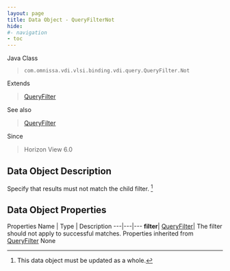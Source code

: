 ```yaml
---
layout: page
title: Data Object - QueryFilterNot
hide:
#- navigation
- toc
---
```






Java Class
> `com.omnissa.vdi.vlsi.binding.vdi.query.QueryFilter.Not`

Extends
> [QueryFilter](vdi.query.QueryFilter.Filter.md)

See also
> [QueryFilter](vdi.query.QueryFilter.Filter.md)

Since
> Horizon View 6.0


## Data Object Description

Specify that results must not match the child filter.
 [^167]



## Data Object Properties
Properties
Name |  Type |  Description
---|---|---
**filter**| [QueryFilter](vdi.query.QueryFilter.Filter.md)|  The filter should not apply to successful matches.
Properties inherited from [QueryFilter](vdi.query.QueryFilter.Filter.md)
None


 


[^167]: This data object must be updated as a whole.